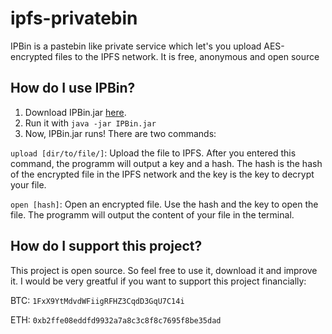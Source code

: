# ipfs-privatebin
IPBin is a pastebin like private service which let's you upload AES-encrypted files to the IPFS network. It is free, anonymous and open source
## How do I use IPBin?
1. Download IPBin.jar [here](https://github.com/BowStar/ipfs-privatebin/blob/master/jars/IPBin.jar?raw=true).
2. Run it with `java -jar IPBin.jar`
3. Now, IPBin.jar runs! There are two commands:

`upload [dir/to/file/]`: Upload the file to IPFS. After you entered this command, the programm will output a key and a hash. The hash is the hash of the encrypted file in the IPFS network and the key is the key to decrypt your file.

`open [hash]`: Open an encrypted file. Use the hash and the key to open the file. The programm will output the content of your file in the terminal.
## How do I support this project?
This project is open source. So feel free to use it, download it and improve it. I would be very greatful if you want to support this project financially:

BTC: `1FxX9YtMdvdWFiigRFHZ3CqdD3GqU7C14i`

ETH: `0xb2ffe08eddfd9932a7a8c3c8f8c7695f8be35dad`

